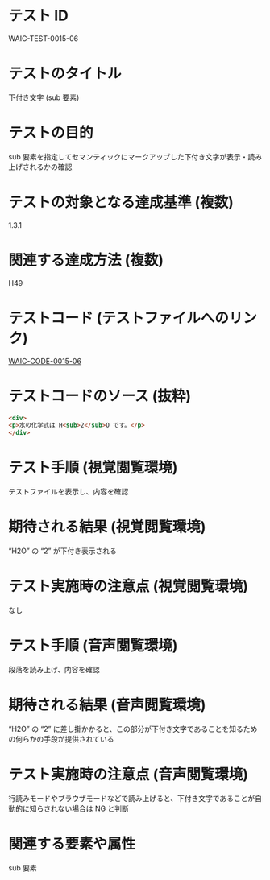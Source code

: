 

# テスト ID
WAIC-TEST-0015-06

# テストのタイトル
下付き文字 (sub 要素)

# テストの目的
sub 要素を指定してセマンティックにマークアップした下付き文字が表示・読み上げされるかの確認

# テストの対象となる達成基準 (複数)
1.3.1

# 関連する達成方法 (複数)
H49

# テストコード (テストファイルへのリンク)
[WAIC-CODE-0015-06](https://waic.github.io/as_test/WAIC-CODE/WAIC-CODE-0015-06.html)

# テストコードのソース (抜粋)
```html
<div>
<p>水の化学式は H<sub>2</sub>O です。</p>
</div>

```
# テスト手順 (視覚閲覧環境)
テストファイルを表示し、内容を確認

# 期待される結果 (視覚閲覧環境)
“H2O” の “2” が下付き表示される

# テスト実施時の注意点 (視覚閲覧環境)
なし

# テスト手順 (音声閲覧環境)
段落を読み上げ、内容を確認

# 期待される結果 (音声閲覧環境)
“H2O” の “2” に差し掛かかると、この部分が下付き文字であることを知るための何らかの手段が提供されている

# テスト実施時の注意点 (音声閲覧環境)
行読みモードやブラウザモードなどで読み上げると、下付き文字であることが自動的に知らされない場合は NG と判断

# 関連する要素や属性
sub 要素


